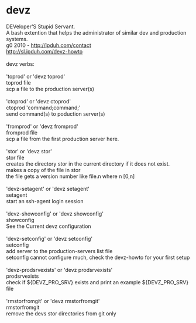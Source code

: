devz
==== 
DEVeloper'S Stupid Servant.<br />
A bash extention that helps the administrator of similar dev and production systems.<br />
g0 2010 - http://ipduh.com/contact<br />
http://sl.ipduh.com/devz-howto<br />
     <br />
devz verbs:<br />
 <br />
'toprod' or 'devz toprod'<br />
 toprod file<br />
 scp a file to the production server(s)<br />
 <br />
'ctoprod' or 'devz ctoprod'<br />
 ctoprod 'command;command;'<br />
 send command(s) to poduction server(s)<br />
 <br />
'fromprod' or 'devz fromprod'<br />
 fromprod file<br />
 scp a file from the first production server here.<br />
 <br />
'stor' or 'devz stor'<br />
 stor file<br />
 creates the directory stor in the current directory if it does not exist.<br />
 makes a copy of the file in stor<br />
 the file gets a version number like file.n where n [0,n]<br />
 <br />
'devz-setagent' or 'devz setagent'<br />
 setagent<br />
 start an ssh-agent login session<br />
 <br />
'devz-showconfig' or 'devz showconfig'<br />
 showconfig<br />
 See the Current devz configuration<br />
 <br />
'devz-setconfig' or 'devz setconfig'<br />
 setconfig<br />
 add server to the production-servers list file<br />
 setconfig cannot configure much, check the devz-howto for your first setup<br />
 <br />
'devz-prodsrvexists' or 'devz prodsrvexists'<br />
 prodsrvexists<br />
 check if ${DEVZ_PRO_SRV} exists and  print an example ${DEVZ_PRO_SRV} file<br />
 <br />
'rmstorfromgit' or 'devz rmstorfromgit'<br />
 rmstorfromgit<br />
 remove the devs stor directories from git only<br />
 <br />
     <br />

